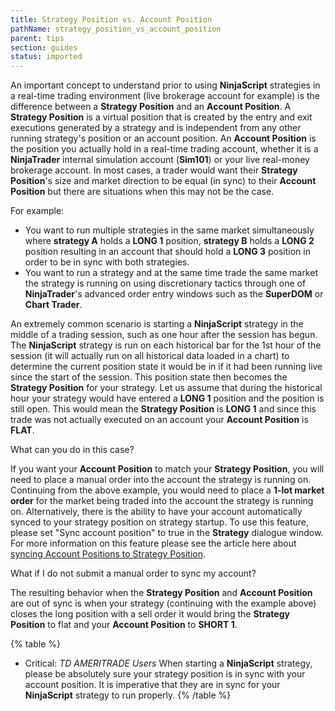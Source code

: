 ```yaml
---
title: Strategy Position vs. Account Position
pathName: strategy_position_vs_account_position
parent: tips
section: guides
status: imported
---
```


An important concept to understand prior to using **NinjaScript** strategies in a real-time trading environment (live brokerage account for example) is the difference between a **Strategy Position** and an **Account Position**. A **Strategy Position** is a virtual position that is created by the entry and exit executions generated by a strategy and is independent from any other running strategy's position or an account position. An **Account Position** is the position you actually hold in a real-time trading account, whether it is a **NinjaTrader** internal simulation account (**Sim101**) or your live real-money brokerage account. In most cases, a trader would want their **Strategy Position**'s size and market direction to be equal (in sync) to their **Account Position** but there are situations when this may not be the case.

For example:

* You want to run multiple strategies in the same market simultaneously where **strategy A** holds a **LONG 1** position, **strategy B** holds a **LONG 2** position resulting in an account that should hold a **LONG 3** position in order to be in sync with both strategies.
* You want to run a strategy and at the same time trade the same market the strategy is running on using discretionary tactics through one of **NinjaTrader**'s advanced order entry windows such as the **SuperDOM** or **Chart Trader**.

An extremely common scenario is starting a **NinjaScript** strategy in the middle of a trading session, such as one hour after the session has begun. The **NinjaScript** strategy is run on each historical bar for the 1st hour of the session (it will actually run on all historical data loaded in a chart) to determine the current position state it would be in if it had been running live since the start of the session. This position state then becomes the **Strategy Position** for your strategy. Let us assume that during the historical hour your strategy would have entered a **LONG 1** position and the position is still open. This would mean the **Strategy Position** is **LONG 1** and since this trade was not actually executed on an account your **Account Position** is **FLAT**.

What can you do in this case?

If you want your **Account Position** to match your **Strategy Position**, you will need to place a manual order into the account the strategy is running on. Continuing from the above example, you would need to place a **1-lot market order** for the market being traded into the account the strategy is running on. Alternatively, there is the ability to have your account automatically synced to your strategy position on strategy startup. To use this feature, please set "Sync account position" to true in the **Strategy** dialogue window. For more information on this feature please see the article here about [syncing Account Positions to Strategy Position](syncing_account_positions).

What if I do not submit a manual order to sync my account?

The resulting behavior when the **Strategy Position** and **Account Position** are out of sync is when your strategy (continuing with the example above) closes the long position with a sell order it would bring the **Strategy Position** to flat and your **Account Position** to **SHORT 1**.

{% table %}

* Critical: *TD AMERITRADE Users* When starting a **NinjaScript** strategy, please be absolutely sure your strategy position is in sync with your account position. It is imperative that they are in sync for your **NinjaScript** strategy to run properly.
{% /table %}
